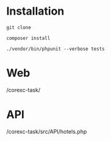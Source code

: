 

# Installation

`git clone `

`composer install`

`./vendor/bin/phpunit --verbose tests`

# Web
/corexc-task/
# API
/corexc-task/src/API/hotels.php